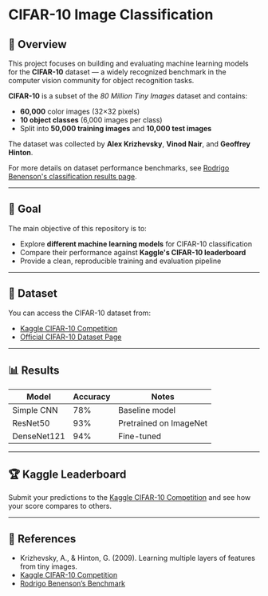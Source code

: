 # CIFAR-10 Image Classification

## 📌 Overview
This project focuses on building and evaluating machine learning models for the **CIFAR-10** dataset — a widely recognized benchmark in the computer vision community for object recognition tasks.

**CIFAR-10** is a subset of the *80 Million Tiny Images* dataset and contains:
- **60,000** color images (32×32 pixels)
- **10 object classes** (6,000 images per class)
- Split into **50,000 training images** and **10,000 test images**

The dataset was collected by **Alex Krizhevsky**, **Vinod Nair**, and **Geoffrey Hinton**.

For more details on dataset performance benchmarks, see [Rodrigo Benenson's classification results page](http://rodrigob.github.io/are_we_there_yet/build/classification_datasets_results.html).

---

## 🎯 Goal
The main objective of this repository is to:
- Explore **different machine learning models** for CIFAR-10 classification
- Compare their performance against **Kaggle's CIFAR-10 leaderboard**
- Provide a clean, reproducible training and evaluation pipeline

---

## 📂 Dataset
You can access the CIFAR-10 dataset from:
- [Kaggle CIFAR-10 Competition](https://www.kaggle.com/c/cifar-10)
- [Official CIFAR-10 Dataset Page](https://www.cs.toronto.edu/~kriz/cifar.html)

---

## 📊 Results
| Model       | Accuracy | Notes                  |
|-------------|----------|------------------------|
| Simple CNN  | 78%      | Baseline model         |
| ResNet50    | 93%      | Pretrained on ImageNet |
| DenseNet121 | 94%      | Fine-tuned             |

---

## 🏆 Kaggle Leaderboard
Submit your predictions to the [Kaggle CIFAR-10 Competition](https://www.kaggle.com/c/cifar-10) and see how your score compares to others.

---

## 📜 References
- Krizhevsky, A., & Hinton, G. (2009). Learning multiple layers of features from tiny images.
- [Kaggle CIFAR-10 Competition](https://www.kaggle.com/c/cifar-10)
- [Rodrigo Benenson’s Benchmark](http://rodrigob.github.io/are_we_there_yet/build/classification_datasets_results.html)
